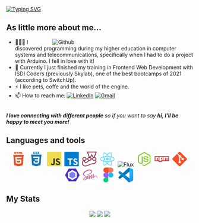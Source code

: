 [![Typing SVG](https://readme-typing-svg.herokuapp.com?font=macondo&size=48&color=F78B03&center=true&vCenter=true&width=1000&height=80&lines=<Hi!+I'm+Estefania/>)](https://git.io/typing-svg)


## As little more about me...  

<img width="380" align="right" alt="Github" src="https://raw.githubusercontent.com/Rishabh2804/Rishabh2804/master/Resources/Icons/developer-girl.gif" 
/> 
- 👩🏻‍💻 I discovered programming during my higher education in computer systems and telecommunications, specifically when I had to do a project with Arduino. I fell in love with it!
- 🌱 Currently I just finished my training in Frontend Web Development with ISDI Coders (previously Skylab), one of the best bootcamps of 2021 (according to SwitchUp).
- ⚡️ I like pets, coffe and the world of the engine.
- 📫 How to reach me: [![LinkedIn](https://img.shields.io/badge/linkedin-%230077B5.svg?style=for-the-badge&logo=linkedin&logoColor=white)](https://www.linkedin.com/in/estefaniacr/) [![Gmail](https://img.shields.io/badge/Gmail-D14836?style=for-the-badge&logo=gmail&logoColor=white)](mailto:estcolros@gmail.com)

<br>
 <em><b>I love connecting with different people</b> so if you want to say <b>hi, I'll be happy to meet you more!</b></em>
<br>

## Languages and tools
<section align="center">
  <div>
    <img src="https://github.com/devicons/devicon/blob/master/icons/html5/html5-plain-wordmark.svg" title="HTML5" alt="HTML" width="40" height="40"/>&nbsp;
     <img src="https://github.com/devicons/devicon/blob/master/icons/css3/css3-plain-wordmark.svg"  title="CSS3" alt="CSS" width="40" height="40"/>&nbsp;
     <img src="https://github.com/devicons/devicon/blob/master/icons/javascript/javascript-original.svg" title="JavaScript" alt="JavaScript" width="40" height="40"/>&nbsp;
      <img src="https://github.com/devicons/devicon/blob/master/icons/typescript/typescript-original.svg" title="TypeScript" alt="TypeScript" width="40" height="40"/>&nbsp;
      <img src="https://github.com/devicons/devicon/blob/master/icons/jest/jest-plain.svg" title="Jest" alt="Jest" width="40" height="40"/>&nbsp;
      <img src="https://github.com/devicons/devicon/blob/master/icons/react/react-original.svg" title="React" alt="React" width="40" height="40"/>&nbsp;
       <img src="http://objectpartners.github.io/react-workshop/assets/img/flux-logo.png" title="Flux" alt="Flux" width="40" height="40"/>&nbsp;
      <img src="https://github.com/devicons/devicon/blob/master/icons/nodejs/nodejs-original.svg" title="NodeJS" alt="NodeJS" width="40" height="40"/>&nbsp;
      <img src="https://github.com/devicons/devicon/blob/master/icons/npm/npm-original-wordmark.svg" title="NPM" alt="NPM" width="40" height="40"/>&nbsp;
      <img src="https://github.com/devicons/devicon/blob/master/icons/git/git-original.svg" title="Git" **alt="Git" width="40" height="40"/>&nbsp;
      <img src="https://github.com/devicons/devicon/blob/master/icons/eslint/eslint-original.svg" title="Eslint" alt="Eslint" width="40" height="40"/>&nbsp;
      <img src="https://github.com/devicons/devicon/blob/master/icons/sass/sass-original.svg"  title="Sass" alt="Sass" width="40" height="40"/>&nbsp;
      <img src="https://github.com/devicons/devicon/blob/master/icons/figma/figma-original.svg" title="Figma" alt="Figma" width="40" height="40"/>&nbsp;
      <img src="https://github.com/devicons/devicon/blob/master/icons/vscode/vscode-original.svg" title="Figma" alt="Figma" width="40" height="40"/>&nbsp;
   </div>
</section>


## My Stats 
<p align = "center">
      <img align="center" src="https://github-readme-stats.vercel.app/api?username=estcolros&show_icons=true&theme=radical&bg_color=03010100&text_color=FF8616&title_color=F94A6B&icon_color=FF8616" />
    <img align="center" src="http://github-readme-streak-stats.herokuapp.com?user=estcolros&theme=radical&background=03010100&fire=F94A6B&sideNums=FF8616&ring=F94A6B&dates=FF8616&currStreakLabel=F94A6B&currStreakNum=FF8616&stroke=F94A6B&sideLabels=F94A6B" />
     <img align="center" src="https://github-readme-stats.vercel.app/api/top-langs/?username=estcolros&show_icons=true&layout=compact&bg_color=03010100&text_color=FF8616&title_color=F94A6B&icon_color=FF8616&card_width=450" />
</p>
 
  
<!--
**estcolros/estcolros** is a ✨ _special_ ✨ repository because its `README.md` (this file) appears on your GitHub profile.

Here are some ideas to get you started:

- 🔭 I’m currently working on ...
- 🌱 I’m currently learning ...
- 👯 I’m looking to collaborate on ...
- 🤔 I’m looking for help with ...
- 💬 Ask me about ...
- 📫 How to reach me: ...
- 😄 Pronouns: ...
- ⚡ Fun fact: ...
-->
